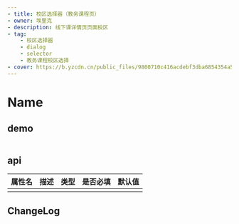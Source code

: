 ```yaml
---
- title: 校区选择器（教务课程页）
- owner: 埃里克
- description: 线下课详情页页面校区
- tag:
    - 校区选择器
    - dialog
    - selector
    - 教务课程校区选择
- cover: https://b.yzcdn.cn/public_files/9800710c416acdebf3dba6854354a55e.png
---
```



# Name
## demo
```jsx
```
## api
| 属性名  | 描述                 | 类型                                                  | 是否必填 | 默认值               |
| ------ | ------------------- | ---------------------------------------------------- | ------- | ------------------- |
|        |                     |                                                      |         |                     |

## ChangeLog